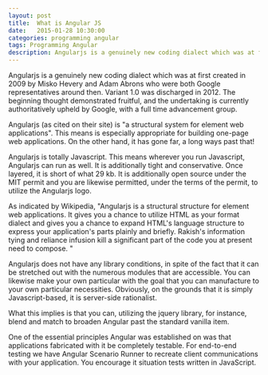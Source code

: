 ```yaml
---
layout: post
title:  What is Angular JS
date:   2015-01-28 10:30:00
categories: programming angular
tags: Programming Angular
description: Angularjs is a genuinely new coding dialect which was at first created in 2009 by Misko Hevery and Adam Abrons who were both Google representatives around then.
---
```


Angularjs is a genuinely new coding dialect which was at first created in 2009 by Misko Hevery and Adam Abrons who were both Google representatives around then. Variant 1.0 was discharged in 2012. The beginning thought demonstrated fruitful, and the undertaking is currently authoritatively upheld by Google, with a full time advancement group. 

Angularjs (as cited on their site) is "a structural system for element web applications". This means is especially appropriate for building one-page web applications. On the other hand, it has gone far, a long ways past that! 

Angularjs is totally Javascript. This means wherever you run Javascript, Angularjs can run as well. It is additionally tight and conservative. Once layered, it is short of what 29 kb. It is additionally open source under the MIT permit and you are likewise permitted, under the terms of the permit, to utilize the Angularjs logo. 

As indicated by Wikipedia, "Angularjs is a structural structure for element web applications. It gives you a chance to utilize HTML as your format dialect and gives you a chance to expand HTML's language structure to express your application's parts plainly and briefly. Rakish's information tying and reliance infusion kill a significant part of the code you at present need to compose. " 

Angularjs does not have any library conditions, in spite of the fact that it can be stretched out with the numerous modules that are accessible. You can likewise make your own particular with the goal that you can manufacture to your own particular necessities. Obviously, on the grounds that it is simply Javascript-based, it is server-side rationalist. 

What this implies is that you can, utilizing the jquery library, for instance, blend and match to broaden Angular past the standard vanilla item. 

One of the essential principles Angular was established on was that applications fabricated with it be completely testable. For end-to-end testing we have Angular Scenario Runner to recreate client communications with your application. You encourage it situation tests written in JavaScript.